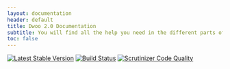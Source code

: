 ```yaml
---
layout: documentation
header: default
title: Dwoo 2.0 Documentation
subtitle: You will find all the help you need in the different parts of this documentation
toc: false
---
```


[![Latest Stable Version](https://img.shields.io/badge/stable-2.0-blue.svg?style=flat-square)](https://packagist.org/packages/dwoo/dwoo)
[![Build Status](https://travis-ci.org/dwoo-project/dwoo.svg?branch=2.0)](https://travis-ci.org/dwoo-project/dwoo)
[![Scrutinizer Code Quality](https://scrutinizer-ci.com/g/dwoo-project/dwoo/badges/quality-score.png?b=2.0)](https://scrutinizer-ci.com/g/dwoo-project/dwoo/?branch=2.0)
